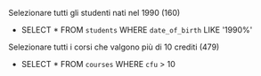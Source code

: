 Selezionare tutti gli studenti nati nel 1990 (160)

- SELECT * FROM `students` WHERE `date_of_birth` LIKE '1990%'

Selezionare tutti i corsi che valgono più di 10 crediti (479)

- SELECT * FROM `courses` WHERE `cfu` > 10
